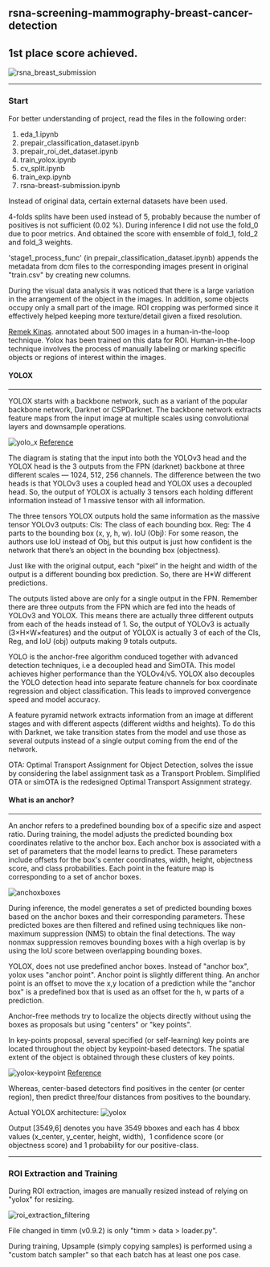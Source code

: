 ## rsna-screening-mammography-breast-cancer-detection
## 1st place score achieved.
![rsna_breast_submission](https://github.com/bishnarender/rsna-screening-mammography-breast-cancer-detection/assets/49610834/e897c0ab-6457-4c37-9885-294bf28210ab)

-----

### Start 
For better understanding of project, read the files in the following order:
1. eda_1.ipynb 
2. prepair_classification_dataset.ipynb
3. prepair_roi_det_dataset.ipynb
4. train_yolox.ipynb
5. cv_split.ipynb
6. train_exp.ipynb
7. rsna-breast-submission.ipynb

Instead of original data, certain external datasets have been used.

4-folds splits have been used instead of 5, probably because the number of positives is not sufficient (0.02 %). During inference I did not use the fold_0 due to poor metrics. And obtained the score with ensemble of fold_1, fold_2 and fold_3 weights.

'stage1_process_func' (in prepair_classification_dataset.ipynb) appends the metadata from dcm files to the corresponding images present in original "train.csv" by creating new columns.

During the visual data analysis it was noticed that there is a large variation in the arrangement of the object in the images. In addition, some objects occupy only a small part of the image. ROI cropping was performed since it effectively helped keeping more texture/detail given a fixed resolution. 

[Remek Kinas](https://www.kaggle.com/remekkinas/). annotated about 500 images in a human-in-the-loop technique. Yolox has been trained on this data for ROI. Human-in-the-loop technique involves the process of manually labeling or marking specific objects or regions of interest within the images.

#### YOLOX
-----
YOLOX starts with a backbone network, such as a variant of the popular backbone network, Darknet or CSPDarknet. The backbone network extracts feature maps from the input image at multiple scales using convolutional layers and downsample operations.

![yolo_x](https://github.com/bishnarender/rsna-screening-mammography-breast-cancer-detection/assets/49610834/4733dbb6-18f4-4b26-b717-1453426ddef4)
[Reference](https://medium.com/mlearning-ai/yolox-explanation-how-does-yolox-work-3e5c89f2bf78/)

The diagram is stating that the input into both the YOLOv3 head and the YOLOX head is the 3 outputs from the FPN (darknet) backbone at three different scales — 1024, 512, 256 channels. The difference between the two heads is that YOLOv3 uses a coupled head and YOLOX uses a decoupled head. So, the output of YOLOX is actually 3 tensors each holding different information instead of 1 massive tensor with all information.

The three tensors YOLOX outputs hold the same information as the massive tensor YOLOv3 outputs:
Cls: The class of each bounding box.
Reg: The 4 parts to the bounding box (x, y, h, w).
IoU (Obj): For some reason, the authors use IoU instead of Obj, but this output is just how confident is the network that there’s an object in the bounding box (objectness).

Just like with the original output, each “pixel” in the height and width of the output is a different bounding box prediction. So, there are H*W different predictions.

The outputs listed above are only for a single output in the FPN. Remember there are three outputs from the FPN which are fed into the heads of YOLOv3 and YOLOX. This means there are actually three different outputs from each of the heads instead of 1. So, the output of YOLOv3 is actually (3×H×W×features) and the output of YOLOX is actually 3 of each of the Cls, Reg, and IoU (obj) outputs making 9 totals outputs.

YOLO is the anchor-free algorithm conduced together with advanced detection techniques, i.e a decoupled head and SimOTA. This model achieves higher performance than the YOLOv4/v5. YOLOX also decouples the YOLO detection head into separate feature channels for box coordinate regression and object classification. This leads to improved convergence speed and model accuracy.

A feature pyramid network extracts information from an image at different stages and with different aspects (different widths and heights). To do this with Darknet, we take transition states from the model and use those as several outputs instead of a single output coming from the end of the network.

OTA: Optimal Transport Assignment for Object Detection, solves the issue by considering the label assignment task as a Transport Problem. Simplified OTA or simOTA is the redesigned Optimal Transport Assignment strategy. 


#### What is an anchor?
-----
An anchor refers to a predefined bounding box of a specific size and aspect ratio. During training, the model adjusts the predicted bounding box coordinates relative to the anchor box. Each anchor box is associated with a set of parameters that the model learns to predict. These parameters include offsets for the box's center coordinates, width, height, objectness score, and class probabilities. Each point in the feature map is corresponding to a set of anchor boxes.

![anchoxboxes](https://github.com/bishnarender/rsna-screening-mammography-breast-cancer-detection/assets/49610834/ddbf6836-e25d-4b39-b794-ab697643885d)

During inference, the model generates a set of predicted bounding boxes based on the anchor boxes and their corresponding parameters. These predicted boxes are then filtered and refined using techniques like non-maximum suppression (NMS) to obtain the final detections. The way nonmax suppression removes bounding boxes with a high overlap is by using the IoU score between overlapping bounding boxes.

YOLOX, does not use predefined anchor boxes. Instead of "anchor box", yolox uses "anchor point". Anchor point is slightly different thing. An anchor point is an offset to move the x,y location of a prediction while the "anchor box" is a predefined box that is used as an offset for the h, w parts of a prediction. 

Anchor-free methods try to localize the objects directly without using the boxes as proposals but using "centers" or "key points". 

In key-points proposal, several specified (or self-learning) key points are located throughout the object by keypoint-based detectors. The spatial extent of the object is obtained through these clusters of key points.

![yolox-keypoint](https://github.com/bishnarender/rsna-screening-mammography-breast-cancer-detection/assets/49610834/c44e16be-bf12-47d8-b077-97aaf9371a74)
[Reference](https://learnopencv.com/yolox-object-detector-paper-explanation-and-custom-training/)

Whereas, center-based detectors find positives in the center (or center region), then predict three/four distances from positives to the boundary.

Actual YOLOX architecture:
![yolox](https://github.com/bishnarender/rsna-screening-mammography-breast-cancer-detection/assets/49610834/db637041-5543-4378-b619-d06cfacd122c)

Output [3549,6] denotes you have 3549 bboxes and each has 4 bbox values (x_center, y_center, height, width),  1 confidence score (or objectness score) and 1 probability for our positive-class.

-----

### ROI Extraction and Training

During ROI extraction, images are manually resized instead of relying on "yolox" for resizing. 

![roi_extraction_filtering](https://github.com/bishnarender/rsna-screening-mammography-breast-cancer-detection/assets/49610834/9eb1eae5-44c2-4405-9e37-22f96b2c6cce)

File changed in timm (v0.9.2) is only "timm > data > loader.py".

During training, Upsample (simply copying samples) is performed using a "custom batch sampler" so that each batch has at least one pos case.




